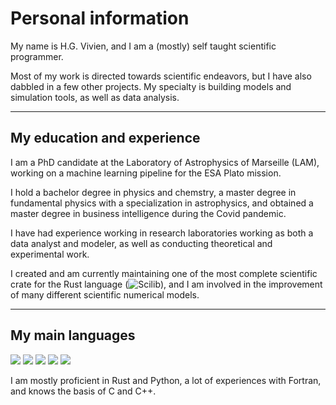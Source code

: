 # Personal information

My name is H.G. Vivien, and I am a (mostly) self taught scientific programmer.

Most of my work is directed towards scientific endeavors, but I have also dabbled in a few other projects. My specialty is building models and simulation tools, as well as data analysis.

---

## My education and experience

I am a PhD candidate at the Laboratory of Astrophysics of Marseille (LAM), working on a machine learning pipeline for the ESA Plato mission.

I hold a bachelor degree in physics and chemstry, a master degree in fundamental physics with a specialization in astrophysics, and obtained a master degree in business intelligence during the Covid pandemic.

I have had experience working in research laboratories working as both a data analyst and modeler, as well as conducting theoretical and experimental work.

I created and am currently maintaining one of the most complete scientific crate for the Rust language (![Scilib](https://github.com/At0micBee/scilib)), and I am involved in the improvement of many different scientific numerical models.

---

## My main languages

![](https://img.shields.io/badge/Rust-Great-informational?style=flat-square&logo=Rust&logoColor=white&color=006643) ![](https://img.shields.io/badge/Python-Great-informational?style=flat-square&logo=Python&logoColor=white&color=006643) ![](https://img.shields.io/badge/Fortran-Good-informational?style=flat-square&logo=Fortran&logoColor=white&color=428813) ![](https://img.shields.io/badge/C++-Decent-informational?style=flat-square&logo=C&logoColor=white&color=2e8b57) ![](https://img.shields.io/badge/C-Decent-informational?style=flat-square&logo=C&logoColor=white&color=2e8b57)

I am mostly proficient in Rust and Python, a lot of experiences with Fortran, and knows the basis of C and C++.

<!--
**At0micBee/At0micBee** is a ✨ _special_ ✨ repository because its `README.md` (this file) appears on your GitHub profile.

Here are some ideas to get you started:

- 🔭 I’m currently working on ...
- 🌱 I’m currently learning ...
- 👯 I’m looking to collaborate on ...
- 🤔 I’m looking for help with ...
- 💬 Ask me about ...
- 📫 How to reach me: ...
- 😄 Pronouns: ...
- ⚡ Fun fact: ...
-->
